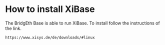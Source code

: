 # How to install XiBase
The BridgEth Base is able to run XiBase. To install follow the instructions of the link.

```
https://www.xisys.de/de/downloads/#linux
```
